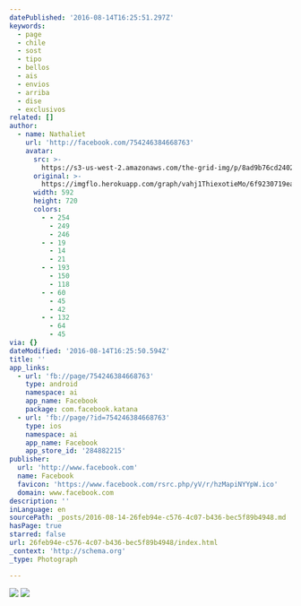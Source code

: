 ```yaml
---
datePublished: '2016-08-14T16:25:51.297Z'
keywords:
  - page
  - chile
  - sost
  - tipo
  - bellos
  - ais
  - envios
  - arriba
  - dise
  - exclusivos
related: []
author:
  - name: Nathaliet
    url: 'http://facebook.com/754246384668763'
    avatar:
      src: >-
        https://s3-us-west-2.amazonaws.com/the-grid-img/p/8ad9b76cd2402b7d980196e3bc35a6f84afaed1f.jpg
      original: >-
        https://imgflo.herokuapp.com/graph/vahj1ThiexotieMo/6f9230719eaa7292f9c175d44791bd5e/croprotate.jpg?cropheight=720&cropwidth=592&degrees=0&input=https%3A%2F%2Fscontent.xx.fbcdn.net%2Fv%2Ft1.0-9%2Fp720x720%2F13912886_1198626956897368_2312414856454992217_n.jpg%3Foh%3D41785a1add2f7828111fdee2c39ce877%26oe%3D585BFC7D&x=64&y=0
      width: 592
      height: 720
      colors:
        - - 254
          - 249
          - 246
        - - 19
          - 14
          - 21
        - - 193
          - 150
          - 118
        - - 60
          - 45
          - 42
        - - 132
          - 64
          - 45
via: {}
dateModified: '2016-08-14T16:25:50.594Z'
title: ''
app_links:
  - url: 'fb://page/754246384668763'
    type: android
    namespace: ai
    app_name: Facebook
    package: com.facebook.katana
  - url: 'fb://page/?id=754246384668763'
    type: ios
    namespace: ai
    app_name: Facebook
    app_store_id: '284882215'
publisher:
  url: 'http://www.facebook.com'
  name: Facebook
  favicon: 'https://www.facebook.com/rsrc.php/yV/r/hzMapiNYYpW.ico'
  domain: www.facebook.com
description: ''
inLanguage: en
sourcePath: _posts/2016-08-14-26feb94e-c576-4c07-b436-bec5f89b4948.md
hasPage: true
starred: false
url: 26feb94e-c576-4c07-b436-bec5f89b4948/index.html
_context: 'http://schema.org'
_type: Photograph

---
```

![](https://imgflo.herokuapp.com/graph/vahj1ThiexotieMo/6f9230719eaa7292f9c175d44791bd5e/croprotate.jpg?cropheight=720&cropwidth=592&degrees=0&input=https%3A%2F%2Fscontent.xx.fbcdn.net%2Fv%2Ft1.0-9%2Fp720x720%2F13912886_1198626956897368_2312414856454992217_n.jpg%3Foh%3D41785a1add2f7828111fdee2c39ce877%26oe%3D585BFC7D&x=64&y=0)
![](https://scontent.xx.fbcdn.net/v/t1.0-9/p720x720/13920955_1197976483629082_1527407122089007075_n.jpg?oh=8378703bb7a122fdd3f4e2b473d62b76&oe=5813D253)